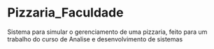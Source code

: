 # Pizzaria_Faculdade
Sistema para simular o gerenciamento de uma pizzaria, feito para um trabalho do curso de Analise e desenvolvimento de sistemas
